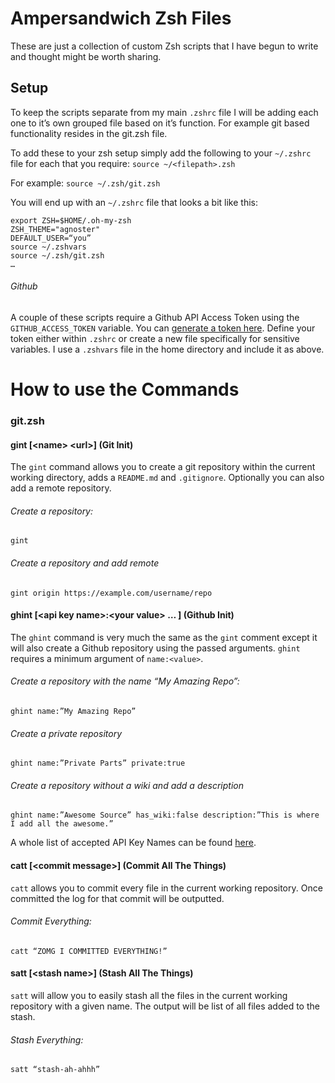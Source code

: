 # Ampersandwich Zsh Files
These are just a collection of custom Zsh scripts that I have begun to write and thought might be worth sharing.

## Setup
To keep the scripts separate from my main `.zshrc` file I will be adding each one to it’s own grouped file based on it’s function. For example git based functionality resides in the git.zsh file.

To add these to your zsh setup simply add the following to your `~/.zshrc` file for each that you require: `source ~/<filepath>.zsh`

For example: `source ~/.zsh/git.zsh`

You will end up with an `~/.zshrc` file that looks a bit like this:
```
export ZSH=$HOME/.oh-my-zsh
ZSH_THEME="agnoster"
DEFAULT_USER=“you”
source ~/.zshvars
source ~/.zsh/git.zsh
…
```
###### Github
A couple of these scripts require a Github API Access Token using the `GITHUB_ACCESS_TOKEN` variable. You can [generate a token here](https://github.com/settings/applications#personal-access-tokens). Define your token either within `.zshrc` or create a new file specifically for sensitive variables. I use a `.zshvars` file in the home directory and include it as above.

# How to use the Commands
### git.zsh
#### gint [\<name> \<url>\] (Git Init)
The `gint` command allows you to create a git repository within the current working directory, adds a `README.md` and `.gitignore`. Optionally you can also add a remote repository.
###### Create a repository:
`gint`
###### Create a repository and add remote
`gint origin https://example.com/username/repo`

#### ghint [\<api key name>:\<your value> … \] (Github Init)
The `ghint` command is very much the same as the `gint` comment except it will also create a Github repository using the passed arguments. `ghint` requires a minimum argument of `name:<value>`.
###### Create a repository with the name “My Amazing Repo”:
`ghint name:”My Amazing Repo”`
###### Create a private repository
`ghint name:”Private Parts” private:true`
###### Create a repository without a wiki and add a description
`ghint name:”Awesome Source” has_wiki:false description:”This is where I add all the awesome.”`

A whole list of accepted API Key Names can be found [here](https://developer.github.com/v3/repos/#create).

#### catt [\<commit message>\] (Commit All The Things)
`catt` allows you to commit every file in the current working repository. Once committed the log for that commit will be outputted.
###### Commit Everything:
`catt “ZOMG I COMMITTED EVERYTHING!”`

#### satt [\<stash name>\] (Stash All The Things)
`satt` will allow you to easily stash all the files in the current working repository with a given name. The output will be list of all files added to the stash.
###### Stash Everything:
`satt “stash-ah-ahhh”`